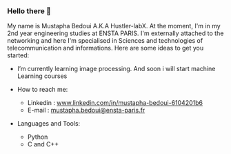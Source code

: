 ### Hello there 👋

My name is Mustapha Bedoui A.K.A Hustler-labX. At the moment, I'm in my 2nd year engineering studies at ENSTA PARIS. I'm externally attached to the networking and here I'm specialised in Sciences and technologies of telecommunication and informations.
Here are some ideas to get you started:

-  I’m currently learning image processing. And soon i will start machine Learning courses

- How to reach me:
    * Linkedin :  www.linkedin.com/in/mustapha-bedoui-6104201b6
    * E-mail : mustapha.bedoui@ensta-paris.fr
- Languages and Tools: 
    * Python
    * C and C++
